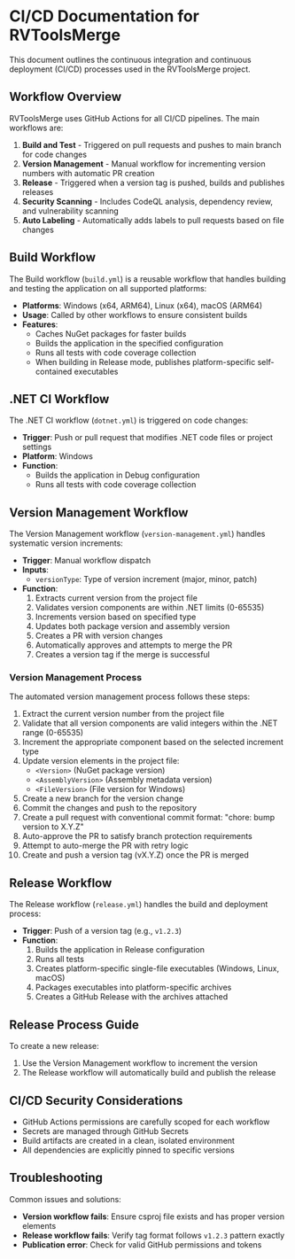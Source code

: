 # CI/CD Documentation for RVToolsMerge

This document outlines the continuous integration and continuous deployment (CI/CD) processes used in the RVToolsMerge project.

## Workflow Overview

RVToolsMerge uses GitHub Actions for all CI/CD pipelines. The main workflows are:

1. **Build and Test** - Triggered on pull requests and pushes to main branch for code changes
2. **Version Management** - Manual workflow for incrementing version numbers with automatic PR creation
3. **Release** - Triggered when a version tag is pushed, builds and publishes releases
4. **Security Scanning** - Includes CodeQL analysis, dependency review, and vulnerability scanning
5. **Auto Labeling** - Automatically adds labels to pull requests based on file changes

## Build Workflow

The Build workflow (`build.yml`) is a reusable workflow that handles building and testing the application on all supported platforms:

- **Platforms**: Windows (x64, ARM64), Linux (x64), macOS (ARM64)
- **Usage**: Called by other workflows to ensure consistent builds
- **Features**:
  - Caches NuGet packages for faster builds
  - Builds the application in the specified configuration
  - Runs all tests with code coverage collection
  - When building in Release mode, publishes platform-specific self-contained executables

## .NET CI Workflow

The .NET CI workflow (`dotnet.yml`) is triggered on code changes:

- **Trigger**: Push or pull request that modifies .NET code files or project settings 
- **Platform**: Windows
- **Function**:
  - Builds the application in Debug configuration
  - Runs all tests with code coverage collection

## Version Management Workflow

The Version Management workflow (`version-management.yml`) handles systematic version increments:

- **Trigger**: Manual workflow dispatch
- **Inputs**:
  - `versionType`: Type of version increment (major, minor, patch)
- **Function**:
  1. Extracts current version from the project file
  2. Validates version components are within .NET limits (0-65535)
  3. Increments version based on specified type
  4. Updates both package version and assembly version
  5. Creates a PR with version changes
  6. Automatically approves and attempts to merge the PR
  7. Creates a version tag if the merge is successful

### Version Management Process

The automated version management process follows these steps:

1. Extract the current version number from the project file
2. Validate that all version components are valid integers within the .NET range (0-65535)
3. Increment the appropriate component based on the selected increment type
4. Update version elements in the project file:
   - `<Version>` (NuGet package version)
   - `<AssemblyVersion>` (Assembly metadata version)
   - `<FileVersion>` (File version for Windows)
5. Create a new branch for the version change
6. Commit the changes and push to the repository
7. Create a pull request with conventional commit format: "chore: bump version to X.Y.Z"
8. Auto-approve the PR to satisfy branch protection requirements
9. Attempt to auto-merge the PR with retry logic
10. Create and push a version tag (vX.Y.Z) once the PR is merged

## Release Workflow

The Release workflow (`release.yml`) handles the build and deployment process:

- **Trigger**: Push of a version tag (e.g., `v1.2.3`)
- **Function**:
  1. Builds the application in Release configuration
  2. Runs all tests
  3. Creates platform-specific single-file executables (Windows, Linux, macOS)
  4. Packages executables into platform-specific archives
  5. Creates a GitHub Release with the archives attached

## Release Process Guide

To create a new release:

1. Use the Version Management workflow to increment the version
2. The Release workflow will automatically build and publish the release

## CI/CD Security Considerations

- GitHub Actions permissions are carefully scoped for each workflow
- Secrets are managed through GitHub Secrets
- Build artifacts are created in a clean, isolated environment
- All dependencies are explicitly pinned to specific versions

## Troubleshooting

Common issues and solutions:

- **Version workflow fails**: Ensure csproj file exists and has proper version elements
- **Release workflow fails**: Verify tag format follows `v1.2.3` pattern exactly
- **Publication error**: Check for valid GitHub permissions and tokens
